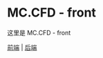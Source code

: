# MC.CFD - front

这里是 MC.CFD - front

[前端](https://github.com/MCCFD/front) | [后端](https://github.com/MCCFD/api)

